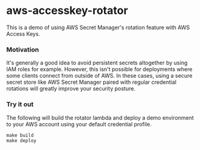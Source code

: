 # aws-accesskey-rotator
This is a demo of using AWS Secret Manager's rotation feature with AWS Access Keys.

### Motivation
It's generally a good idea to avoid persistent secrets altogether by using IAM roles for example. However, this isn't possible for deployments where some clients connect from outside of AWS. In these cases, using a secure secret store like AWS Secret Manager paired with regular credential rotations will greatly improve your security posture.

### Try it out
The following will build the rotator lambda and deploy a demo environment to your AWS account using your default credential profile.
```
make build
make deploy
```
